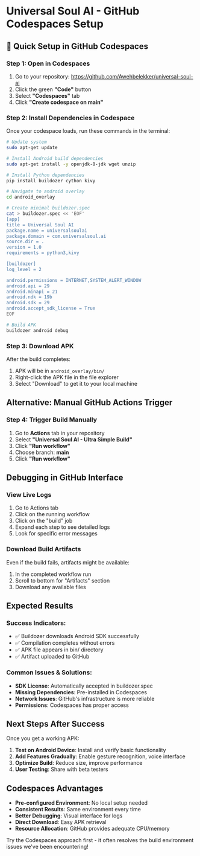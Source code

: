# Universal Soul AI - GitHub Codespaces Setup

## 🚀 Quick Setup in GitHub Codespaces

### Step 1: Open in Codespaces
1. Go to your repository: https://github.com/Awehbelekker/universal-soul-ai
2. Click the green **"Code"** button
3. Select **"Codespaces"** tab
4. Click **"Create codespace on main"**

### Step 2: Install Dependencies in Codespace
Once your codespace loads, run these commands in the terminal:

```bash
# Update system
sudo apt-get update

# Install Android build dependencies
sudo apt-get install -y openjdk-8-jdk wget unzip

# Install Python dependencies
pip install buildozer cython kivy

# Navigate to android overlay
cd android_overlay

# Create minimal buildozer.spec
cat > buildozer.spec << 'EOF'
[app]
title = Universal Soul AI
package.name = universalsoulai
package.domain = com.universalsoul.ai
source.dir = .
version = 1.0
requirements = python3,kivy

[buildozer]
log_level = 2

android.permissions = INTERNET,SYSTEM_ALERT_WINDOW
android.api = 29
android.minapi = 21
android.ndk = 19b
android.sdk = 29
android.accept_sdk_license = True
EOF

# Build APK
buildozer android debug
```

### Step 3: Download APK
After the build completes:
1. APK will be in `android_overlay/bin/`
2. Right-click the APK file in the file explorer
3. Select "Download" to get it to your local machine

## Alternative: Manual GitHub Actions Trigger

### Step 4: Trigger Build Manually
1. Go to **Actions** tab in your repository
2. Select **"Universal Soul AI - Ultra Simple Build"**
3. Click **"Run workflow"**
4. Choose branch: **main**
5. Click **"Run workflow"**

## Debugging in GitHub Interface

### View Live Logs
1. Go to Actions tab
2. Click on the running workflow
3. Click on the "build" job
4. Expand each step to see detailed logs
5. Look for specific error messages

### Download Build Artifacts
Even if the build fails, artifacts might be available:
1. In the completed workflow run
2. Scroll to bottom for "Artifacts" section
3. Download any available files

## Expected Results

### Success Indicators:
- ✅ Buildozer downloads Android SDK successfully
- ✅ Compilation completes without errors
- ✅ APK file appears in bin/ directory
- ✅ Artifact uploaded to GitHub

### Common Issues & Solutions:
- **SDK License**: Automatically accepted in buildozer.spec
- **Missing Dependencies**: Pre-installed in Codespaces
- **Network Issues**: GitHub's infrastructure is more reliable
- **Permissions**: Codespaces has proper access

## Next Steps After Success

Once you get a working APK:
1. **Test on Android Device**: Install and verify basic functionality
2. **Add Features Gradually**: Enable gesture recognition, voice interface
3. **Optimize Build**: Reduce size, improve performance
4. **User Testing**: Share with beta testers

## Codespaces Advantages

- **Pre-configured Environment**: No local setup needed
- **Consistent Results**: Same environment every time
- **Better Debugging**: Visual interface for logs
- **Direct Download**: Easy APK retrieval
- **Resource Allocation**: GitHub provides adequate CPU/memory

Try the Codespaces approach first - it often resolves the build environment issues we've been encountering!